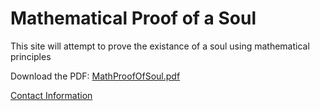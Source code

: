 # Mathematical Proof of a Soul
This site will attempt to prove the existance of a soul using mathematical principles


Download the PDF: [MathProofOfSoul.pdf](https://mathproofofsoul.github.io/Site/MathematicalProofOfASoul10.pdf)


[Contact Information](mailto:math.proof.of.soul@gmail.com?)

